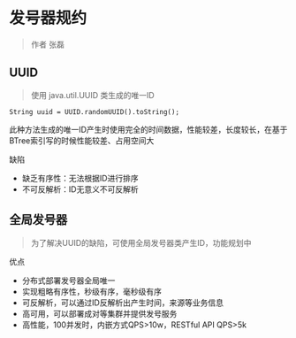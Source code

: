 # 发号器规约

> 作者 张磊

## UUID

> 使用 java.util.UUID 类生成的唯一ID

```
String uuid = UUID.randomUUID().toString();
```

此种方法生成的唯一ID产生时使用完全的时间数据，性能较差，长度较长，在基于BTree索引写的时候性能较差、占用空间大

缺陷

* 缺乏有序性：无法根据ID进行排序
* 不可反解析：ID无意义不可反解析

## 全局发号器

> 为了解决UUID的缺陷，可使用全局发号器类产生ID，功能规划中

优点

* 分布式部署发号器全局唯一
* 实现粗略有序性，秒级有序，毫秒级有序
* 可反解析，可以通过ID反解析出产生时间，来源等业务信息
* 高可用，可以部署成对等集群并提供发号服务
* 高性能，100并发时，内嵌方式QPS>10w，RESTful API QPS>5k



 

 
